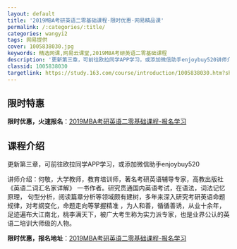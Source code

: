 ```yaml
---
layout: default
title: '2019MBA考研英语二零基础课程-限时优惠-网易精品课'
permalink: /:categories/:title/
categories: wangyi2
tags: 网易提供
cover: 1005838030.jpg
keywords: 精选网课,网易云课堂,2019MBA考研英语二零基础课程
description: '更新第三章，可前往欧拉同学APP学习，或添加微信助手enjoybuy520讲师介绍：何敬，大学教师，教育培训师，著名考研'
classid: 1005838030
targetlink: https://study.163.com/course/introduction/1005838030.htm?share=1&shareId=1025206652&utm_campaign=share&utm_medium=iphoneShare&utm_source=&utm_u=1025206652
---
```


## 限时特惠

**限时优惠，火速报名**：[2019MBA考研英语二零基础课程-报名学习](https://study.163.com/course/introduction/1005838030.htm?share=1&shareId=1025206652&utm_campaign=share&utm_medium=iphoneShare&utm_source=&utm_u=1025206652)

## 课程介绍

更新第三章，可前往欧拉同学APP学习，或添加微信助手enjoybuy520

讲师介绍：何敬，大学教师，教育培训师，著名考研英语辅导专家，高教出版社《英语二词汇名家详解》 一书作者。研究贯通国内英语考试，在语法，词法记忆原理， 句型分析，阅读篇章分析等领域颇有建树，多年来深入研究考研英语命题规律，对考纲变化，命题走向等掌握精准 ，为人和善，循循善诱，从业十余年，足迹遍布大江南北，桃李满天下，被广大考生称为实力派专家，也是业界公认的英语二培训大师级的人物。

**限时优惠，报名地址**：[2019MBA考研英语二零基础课程-报名学习](https://study.163.com/course/introduction/1005838030.htm?share=1&shareId=1025206652&utm_campaign=share&utm_medium=iphoneShare&utm_source=&utm_u=1025206652)

